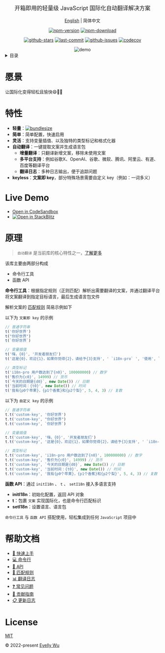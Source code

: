 <div align="center">
  <p style="font-size: 18px;">开箱即用的轻量级 JavaScript 国际化自动翻译解决方案</p>


[English](https://github.com/i18n-pro/core/tree/v3.0.0-alpha.2#readme) | 简体中文


[![npm-version](https://img.shields.io/npm/v/i18n-pro.svg?style=flat-square "npm-version")](https://www.npmjs.com/package/i18n-pro "npm")
[![npm-download](https://img.shields.io/npm/dm/i18n-pro "npm-download")](https://www.npmjs.com/package/i18n-pro "npm")

[![github-stars](https://img.shields.io/github/stars/i18n-pro/core?style=social "github-stars")](https://github.com/i18n-pro/core/stargazers "github-stars")
[![last-commit](https://img.shields.io/github/last-commit/i18n-pro/core/dev "last-commit")](https://github.com/i18n-pro/core/commits/dev "last-commit")
[![github-issues](https://img.shields.io/github/issues-raw/i18n-pro/core "github-issues")](https://github.com/i18n-pro/core/issues "github-issues")
[![codecov](https://codecov.io/gh/i18n-pro/core/branch/main/graph/badge.svg?token=758C46SIE7 "codecov")](https://codecov.io/gh/i18n-pro/core "codecov")

<img src="https://s3.bmp.ovh/imgs/2025/07/11/2218a41614fad2d4.gif" alt="demo" />

</div>
<details >
  <summary>目录</summary>

  [愿景](#愿景)<br/>
  [特性](#特性)<br/>
  [Live Demo](#live-demo)<br/>
  [原理](#原理)<br/>
  [帮助文档](#帮助文档)<br/>
  [License](#license)<br/>

</details>


# 愿景
让国际化变得轻松且愉快😄💪🏻
# 特性

* **轻量**：[![bundlesize](https://img.shields.io/bundlephobia/minzip/i18n-pro?color=brightgreen&style=plastic "bundlesize")](https://bundlephobia.com/package/i18n-pro "bundlesize")
* **简单**：简单配置，快速启用
* **灵活**：支持变量插值、以及独特的类型标记和格式化器
* **自动翻译**：一键提取文案并生成语言包
   * **增量翻译**：只翻译新增文案，移除未使用文案
   * **多平台支持**：例如谷歌X、OpenAI、谷歌、微软、腾讯、阿里云、有道、百度等翻译平台
   * **翻译日志**：多种日志输出，便于追踪问题
* **keyless**：**文案即 key**，部分特殊场景需要自定义 key（例如：一词多义）


# Live Demo

* [Open in CodeSandbox](https://codesandbox.io/p/github/i18n-pro/core-demo/main?file=README_zh-CN.md)
* [![Open in StackBlitz](https://developer.stackblitz.com/img/open_in_stackblitz_small.svg "Open in StackBlitz")](https://stackblitz.com/github/i18n-pro/core-demo?file=README_zh-CN.md)


# 原理

>  `自动翻译` 是当前库的核心特性之一，[了解更多](https://github.com/i18n-pro/core/blob/v3.0.0-alpha.2/docs/dist/Q&A_zh-CN.md)<br/>

该库主要由两部分构成
* 命令行工具
* 函数 API

**命令行工具**：根据指定规则（正则匹配）解析出需要翻译的文案，并通过翻译平台将文案翻译到指定目标语言，最后生成语言包文件

解析文案的 [匹配规则](https://github.com/i18n-pro/core/blob/v3.0.0-alpha.2/docs/dist/MATCH_RULE_zh-CN.md) 简易示例如下

以下为 `文案即 key` 的示例
```js
// 普通字符串
t('你好世界')
t("你好世界")
t(`你好世界`)

// 变量插值
t('嗨，{0}', '开发者朋友们')
t('这是{0}，欢迎{1}，如果你觉得{2}，请给予{3}支持', ' `i18n-pro` ', '使用', `对你有帮助`, ' ⭐️ ')

// 类型标记
t('i18n-pro 用户数达到了{n0}', 100000000) // 数字
t('售价为{c0}', 14999) // 货币
t(`今天的日期是{d0}`, new Date()) // 日期
t('当前时间：{t0}', new Date()) // 时间
t('我有{p0个苹果}，{p1个香蕉}和{p2个梨}', 5, 4, 3) // 复数 
```

以下为 `自定义 key` 的示例
```js
// 普通字符串
t.t('custom-key', '你好世界')
t.t('custom-key', "你好世界")
t.t('custom-key', `你好世界`)

// 变量插值
t.t('custom-key', '嗨，{0}', '开发者朋友们')
t.t('custom-key', '这是{0}，欢迎{1}，如果你觉得{2}，请给予{3}支持', ' `i18n-pro` ', '使用', `对你有帮助`, ' ⭐️ ')

// 类型标记
t.t('custom-key', 'i18n-pro 用户数达到了{n0}', 100000000) // 数字
t.t('custom-key', '售价为{c0}', 14999) // 货币
t.t('custom-key', `今天的日期是{d0}`, new Date()) // 日期
t.t('custom-key', '当前时间：{t0}', new Date()) // 时间
t.t('custom-key', '我有{p0个苹果}，{p1个香蕉}和{p2个梨}', 5, 4, 3) // 复数 
```
**函数 API**：通过  `initI18n` 、 `t` 、 `setI18n`  接入多语言支持
* **initI18n**：初始化配置，返回 API 对象
* **t**：包裹 `文案` 实现国际化，也是命令行匹配标识
* **setI18n**：设置语言、语言包

 `命令行工具` 与 `函数 API` 搭配使用，轻松集成到任何 `JavaScript` 项目中
# 帮助文档

* [🚀 快速上手](https://github.com/i18n-pro/core/blob/v3.0.0-alpha.2/docs/dist/USAGE_zh-CN.md)
* [💻 命令行](https://github.com/i18n-pro/core/blob/v3.0.0-alpha.2/docs/dist/COMMAND_LINE_zh-CN.md)
* [📖 API](https://github.com/i18n-pro/core/blob/v3.0.0-alpha.2/docs/dist/API_zh-CN.md)
* [📝 匹配规则](https://github.com/i18n-pro/core/blob/v3.0.0-alpha.2/docs/dist/MATCH_RULE_zh-CN.md)
* [📊 翻译日志](https://github.com/i18n-pro/core/blob/v3.0.0-alpha.2/docs/dist/OUTPUT_LOG_zh-CN.md)
* [❓ 常见问题](https://github.com/i18n-pro/core/blob/v3.0.0-alpha.2/docs/dist/Q&A_zh-CN.md)
* [🤝 贡献指南](https://github.com/i18n-pro/core/blob/dev/docs/dist/CONTRIBUTION_GUIDELINES_zh-CN.md)
* [📋 更新日志](https://github.com/i18n-pro/core/blob/v3.0.0-alpha.2/docs/dist/CHANGELOG_zh-CN.md)


# License
[MIT](./LICENSE)

© 2022-present [Eyelly Wu](https://github.com/eyelly-wu)